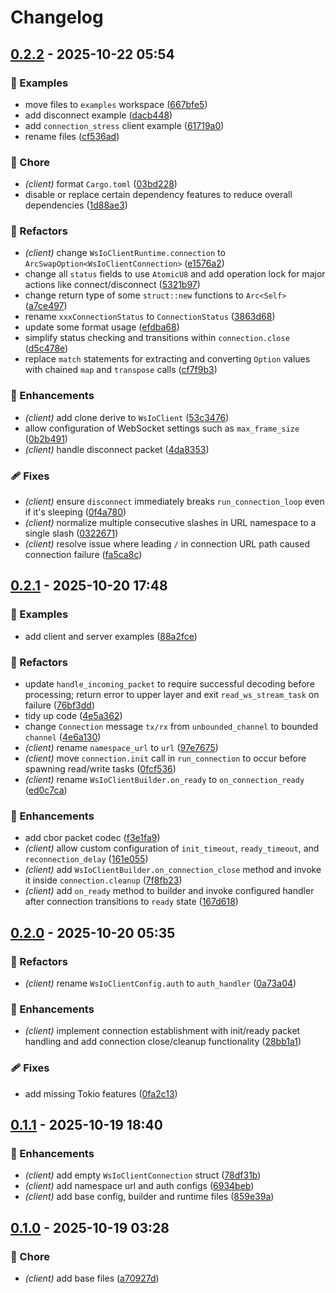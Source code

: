 # Changelog

## [0.2.2](https://github.com/ws-io/ws.io-rs/compare/wsio-client-v0.2.1...wsio-client-v0.2.2) - 2025-10-22 05:54

### 🏀 Examples

- move files to `examples` workspace ([667bfe5](https://github.com/ws-io/ws.io-rs/commit/667bfe5))
- add disconnect example ([dacb448](https://github.com/ws-io/ws.io-rs/commit/dacb448))
- add `connection_stress` client example ([61719a0](https://github.com/ws-io/ws.io-rs/commit/61719a0))
- rename files ([cf536ad](https://github.com/ws-io/ws.io-rs/commit/cf536ad))

### 🏡 Chore

- *(client)* format `Cargo.toml` ([03bd228](https://github.com/ws-io/ws.io-rs/commit/03bd228))
- disable or replace certain dependency features to reduce overall dependencies ([1d88ae3](https://github.com/ws-io/ws.io-rs/commit/1d88ae3))

### 💅 Refactors

- *(client)* change `WsIoClientRuntime.connection` to `ArcSwapOption<WsIoClientConnection>` ([e1576a2](https://github.com/ws-io/ws.io-rs/commit/e1576a2))
- change all `status` fields to use `AtomicU8` and add operation lock for major actions like connect/disconnect ([5321b97](https://github.com/ws-io/ws.io-rs/commit/5321b97))
- change return type of some `struct::new` functions to `Arc<Self>` ([a7ce497](https://github.com/ws-io/ws.io-rs/commit/a7ce497))
- rename `xxxConnectionStatus` to `ConnectionStatus` ([3863d68](https://github.com/ws-io/ws.io-rs/commit/3863d68))
- update some format usage ([efdba68](https://github.com/ws-io/ws.io-rs/commit/efdba68))
- simplify status checking and transitions within `connection.close` ([d5c478e](https://github.com/ws-io/ws.io-rs/commit/d5c478e))
- replace `match` statements for extracting and converting `Option` values with chained `map` and `transpose` calls ([cf7f9b3](https://github.com/ws-io/ws.io-rs/commit/cf7f9b3))

### 🚀 Enhancements

- *(client)* add clone derive to `WsIoClient` ([53c3476](https://github.com/ws-io/ws.io-rs/commit/53c3476))
- allow configuration of WebSocket settings such as `max_frame_size` ([0b2b491](https://github.com/ws-io/ws.io-rs/commit/0b2b491))
- *(client)* handle disconnect packet ([4da8353](https://github.com/ws-io/ws.io-rs/commit/4da8353))

### 🩹 Fixes

- *(client)* ensure `disconnect` immediately breaks `run_connection_loop` even if it's sleeping ([0f4a780](https://github.com/ws-io/ws.io-rs/commit/0f4a780))
- *(client)* normalize multiple consecutive slashes in URL namespace to a single slash ([0322671](https://github.com/ws-io/ws.io-rs/commit/0322671))
- *(client)* resolve issue where leading `/` in connection URL path caused connection failure ([fa5ca8c](https://github.com/ws-io/ws.io-rs/commit/fa5ca8c))

## [0.2.1](https://github.com/ws-io/ws.io-rs/compare/wsio-client-v0.2.0...wsio-client-v0.2.1) - 2025-10-20 17:48

### 🏀 Examples

- add client and server examples ([88a2fce](https://github.com/ws-io/ws.io-rs/commit/88a2fce))

### 💅 Refactors

- update `handle_incoming_packet` to require successful decoding before processing; return error to upper layer and exit `read_ws_stream_task` on failure ([76bf3dd](https://github.com/ws-io/ws.io-rs/commit/76bf3dd))
- tidy up code ([4e5a362](https://github.com/ws-io/ws.io-rs/commit/4e5a362))
- change `Connection` message `tx/rx` from `unbounded_channel` to bounded `channel` ([4e6a130](https://github.com/ws-io/ws.io-rs/commit/4e6a130))
- *(client)* rename `namespace_url` to `url` ([97e7675](https://github.com/ws-io/ws.io-rs/commit/97e7675))
- *(client)* move `connection.init` call in `run_connection` to occur before spawning read/write tasks ([0fcf536](https://github.com/ws-io/ws.io-rs/commit/0fcf536))
- *(client)* rename `WsIoClientBuilder.on_ready` to `on_connection_ready` ([ed0c7ca](https://github.com/ws-io/ws.io-rs/commit/ed0c7ca))

### 🚀 Enhancements

- add cbor packet codec ([f3e1fa9](https://github.com/ws-io/ws.io-rs/commit/f3e1fa9))
- *(client)* allow custom configuration of `init_timeout`, `ready_timeout`, and `reconnection_delay` ([161e055](https://github.com/ws-io/ws.io-rs/commit/161e055))
- *(client)* add `WsIoClientBuilder.on_connection_close` method and invoke it inside `connection.cleanup` ([7f8fb23](https://github.com/ws-io/ws.io-rs/commit/7f8fb23))
- *(client)* add `on_ready` method to builder and invoke configured handler after connection transitions to `ready` state ([167d618](https://github.com/ws-io/ws.io-rs/commit/167d618))

## [0.2.0](https://github.com/ws-io/ws.io-rs/compare/wsio-client-v0.1.1...wsio-client-v0.2.0) - 2025-10-20 05:35

### 💅 Refactors

- *(client)* rename `WsIoClientConfig.auth` to `auth_handler` ([0a73a04](https://github.com/ws-io/ws.io-rs/commit/0a73a04))

### 🚀 Enhancements

- *(client)* implement connection establishment with init/ready packet handling and add connection close/cleanup functionality ([28bb1a1](https://github.com/ws-io/ws.io-rs/commit/28bb1a1))

### 🩹 Fixes

- add missing Tokio features ([0fa2c13](https://github.com/ws-io/ws.io-rs/commit/0fa2c13))

## [0.1.1](https://github.com/ws-io/ws.io-rs/compare/wsio-client-v0.1.0...wsio-client-v0.1.1) - 2025-10-19 18:40

### 🚀 Enhancements

- *(client)* add empty `WsIoClientConnection` struct ([78df31b](https://github.com/ws-io/ws.io-rs/commit/78df31b))
- *(client)* add namespace url and auth configs ([6934beb](https://github.com/ws-io/ws.io-rs/commit/6934beb))
- *(client)* add base config, builder and runtime files ([859e39a](https://github.com/ws-io/ws.io-rs/commit/859e39a))

## [0.1.0](https://github.com/ws-io/ws.io-rs/releases/tag/wsio-client-v0.1.0) - 2025-10-19 03:28

### 🏡 Chore

- *(client)* add base files ([a70927d](https://github.com/ws-io/ws.io-rs/commit/a70927d))
